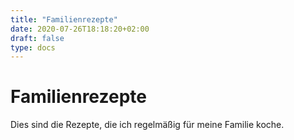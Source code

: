 ```yaml
---
title: "Familienrezepte"
date: 2020-07-26T18:18:20+02:00
draft: false
type: docs
---
```


# Familienrezepte

Dies sind die Rezepte, die ich regelmäßig für meine Familie koche.

